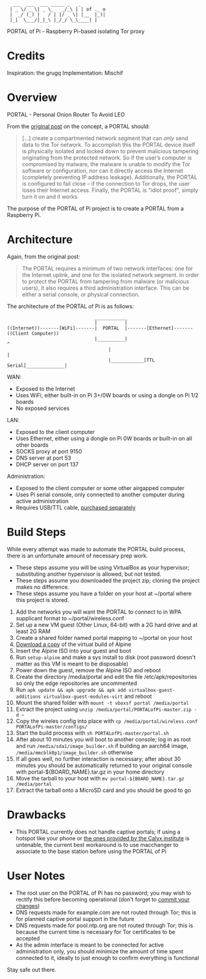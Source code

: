 ```
  ___  ___  ___ _____ _   _
 | _ \/ _ \| _ \_   _/_\ | | of ._ o  
 |  _/ (_) |   / | |/ _ \| |__  |_)|  
 |_|  \___/|_|_\ |_/_/ \_\____| |
```

PORTAL of Pi - Raspberry Pi-based isolating Tor proxy

Credits
=======

Inspiration: the grugq
Implementation: Mischif

Overview
=========

PORTAL - Personal Onion Router To Avoid LEO

From the [original post](https://grugq.github.io/blog/2013/10/05/thru-a-portal-darkly/) on the concept, a PORTAL should:

> [...] create a compartmented network segment that can *only* send data to the Tor network. To accomplish this the PORTAL
> device itself is physically isolated and locked down to prevent malicious tampering originating from the protected network.
> So if the user’s computer is compromised by malware, the malware is unable to modify the Tor software or configuration,
> nor can it directly access the Internet (completely preventing IP address leakage).
> Additionally, the PORTAL is configured to fail close – if the connection to Tor drops, the user loses their Internet access.
> Finally, the PORTAL is "idiot proof", simply turn it on and it works.

The purpose of the PORTAL of Pi project is to create a PORTAL from a Raspberry Pi.

Architecture
============

Again, from the original post:

> The PORTAL requires a minimum of two network interfaces: one for the Internet uplink, and one for the isolated network segment.
> In order to protect the PORTAL from tampering from malware (or malicious users), it also requires a third administration interface.
> This can be either a serial console, or physical connection.

The architecture of the PORTAL of Pi is as follows:

```
                                ____________
                                |          |
((Internet))-------[WiFi]-------|  PORTAL  |-------[Ethernet]-------((Client Computer))
                                |__________|                                ^
                                     |                                      |
                                     |____________[TTL Serial]______________|
```

WAN:
* Exposed to the Internet
* Uses WiFi, either built-in on Pi 3+/0W boards or using a dongle on Pi 1/2 boards
* No exposed services

LAN:
* Exposed to the client computer
* Uses Ethernet, either using a dongle on Pi 0W boards or built-in on all other boards
* SOCKS proxy at port 9150
* DNS server at port 53
* DHCP server on port 137

Administration:
* Exposed to the client computer or some other airgapped computer
* Uses Pi serial console, only connected to another computer during active administration
* Requires USB/TTL cable, [purchased separately](https://www.adafruit.com/product/954)

Build Steps
===========

While every attempt was made to automate the PORTAL build process, there is an unfortunate amount of necessary prep work.

* These steps assume you will be using VirtualBox as your hypervisor; substituting another hypervisor is allowed, but not tested.
* These steps assume you downloaded the project zip; cloning the project makes no difference.
* These steps assume you have a folder on your host at \~/portal where this project is stored.

1. Add the networks you will want the PORTAL to connect to in WPA supplicant format to \~/portal/wireless.conf
2. Set up a new VM guest (Other Linux, 64-bit) with a 2G hard drive and at least 2G RAM
3. Create a shared folder named portal mapping to \~/portal on your host
4. [Download a copy](https://alpinelinux.org/downloads/) of the virtual build of Alpine
5. Insert the Alpine ISO into your guest and boot
6. Run `setup-alpine` and make a sys install to disk (root password doesn't matter as this VM is meant to be disposable)
7. Power down the guest, remove the Alpine ISO and reboot
8. Create the directory /media/portal and edit the file /etc/apk/repositories so only the edge repositories are uncommented
9. Run `apk update && apk upgrade && apk add virtualbox-guest-additions virtualbox-guest-modules-virt` and reboot
10. Mount the shared folder with `mount -t vboxsf portal /media/portal`
11. Extract the project using `unzip /media/portal/PORTALofPi-master.zip -d ~`
12. Copy the wireles config into place with `cp /media/portal/wireless.conf PORTALofPi-master/configs/`
13. Start the build process with `sh PORTALofPi-master/portal.sh`
14. After about 10 minutes you will boot to another console; log in as root and run `/media/sda1/image_builder.sh` if building an aarch64 image, `/media/mmcblk0p1/image_builder.sh` otherwise
15. If all goes well, no further interaction is necessary; after about 30 minutes you should be automatically returned to your original console with portal-${BOARD_NAME}.tar.gz in your home directory
16. Move the tarball to your host with `mv portal-${BOARD_NAME}.tar.gz /media/portal`
17. Extract the tarball onto a MicroSD card and you should be good to go

Drawbacks
=========
* This PORTAL currently does not handle captive portals; if using a hotspot like your phone or [the ones provided by the Calyx institute](https://www.calyxinstitute.org/member/wireless-data-equipment) is untenable, the current best workaround is to use macchanger to associate to the base station before using the PORTAL of Pi

User Notes
==========
* The root user on the PORTAL of Pi has no password; you may wish to rectify this before becoming operational (don't forget to [commit your changes](https://wiki.alpinelinux.org/wiki/Alpine_local_backup#Committing_your_changes))
* DNS requests made for example.com are not routed through Tor; this is for planned captive portal support in the future
* DNS requests made for pool.ntp.org are not routed through Tor; this is because the current time is necessary for Tor certificates to be accepted
* As the admin interface is meant to be connected for active administration only, you should minimize the amount of time spent connected to it, ideally to just enough to confirm everything is functional

Stay safe out there.
